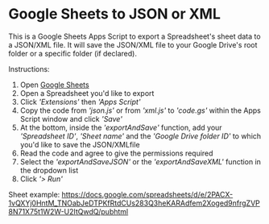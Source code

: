 <h1>Google Sheets to JSON or XML</h1>

This is a Google Sheets Apps Script to export a Spreadsheet's sheet data to a JSON/XML file.
It will save the JSON/XML file to your Google Drive's root folder or a specific folder (if declared).

Instructions:
1. Open <a href="https://docs.google.com/spreadsheets" target="_blank">Google Sheets</a>
2. Open a Spreadsheet you'd like to export
3. Click <i>'Extensions'</i> then <i>'Apps Script'</i>
4. Copy the code from <i>'json.js'</i> or from <i>'xml.js'</i> to <i>'code.gs'</i> within the Apps Script window and click <i>'Save'</i>
5. At the bottom, inside the <i>'exportAndSave'</i> function, add your <i>'Spreadsheet ID'</i>, <i>'Sheet name'</i> and the <i>'Google Drive folder ID'</i> to which you'd like to save the JSON/XMLfile
6. Read the code and agree to give the permissions required
7. Select the <i>'exportAndSaveJSON'</i> or the <i>'exportAndSaveXML'</i> function in the dropdown list
8. Click <i>'> Run'</i>

Sheet example: <a href="https://docs.google.com/spreadsheets" target="_blank">https://docs.google.com/spreadsheets/d/e/2PACX-1vQXYj0HntM_TNOabJeDTPKfRtdCUs283Q3heKARAdfem2Xoged9nfrgZVP8N71X75t1W2W-U2ItQwdQ/pubhtml</a>
